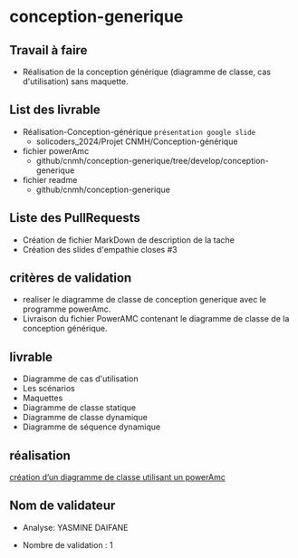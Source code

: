# conception-generique
## Travail à faire

- Réalisation de la conception générique (diagramme de classe, cas d'utilisation) sans maquette.


## List des livrable
- Réalisation-Conception-générique `présentation google slide`
   - solicoders_2024/Projet CNMH/Conception-générique
- fichier powerAmc 
   - github/cnmh/conception-generique/tree/develop/conception-generique
- fichier readme 
   - github/cnmh/conception-generique
   

## Liste des PullRequests
- Création de fichier MarkDown de description de la tache
- Création des slides d'empathie closes #3


## critères de validation

- realiser le diagramme de classe de conception generique avec le programme powerAmc.
- Livraison du fichier PowerAMC contenant le diagramme de classe de la conception générique.

## livrable

- Diagramme de cas d'utilisation
- Les scénarios
- Maquettes
- Diagramme de classe statique
- Diagramme de classe dynamique
- Diagramme de séquence dynamique



## réalisation
[création d’un diagramme de classe utilisant un powerAmc](https://docs.google.com/presentation/d/1rfW2ai5JpLG40Etj-CffwJOLB8ID9EUVbl1FT64VbzU/edit?usp=sharing) 

## Nom de validateur

- Analyse: YASMINE DAIFANE
 
- Nombre de validation : 1
